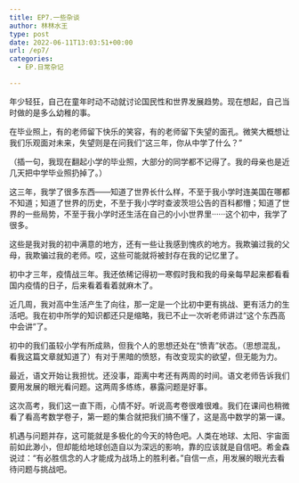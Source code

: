 ```yaml
---
title: EP7.一些杂谈
author: 林林水王
type: post
date: 2022-06-11T13:03:51+00:00
url: /ep7/
categories:
  - EP.日常杂记

---
```

年少轻狂，自己在童年时动不动就讨论国民性和世界发展趋势。现在想起，自己当时做的是多么幼稚的事。

在毕业照上，有的老师留下快乐的笑容，有的老师留下失望的面孔。微笑大概想让我们乐观面对未来，失望则是在问我们“这三年，你从中学了什么？”

（插一句，我现在翻起小学的毕业照，大部分的同学都不记得了。我的母亲也是近几天把中学毕业照扔掉了。）

这三年，我学了很多东西——知道了世界长什么样，不至于我小学时连美国在哪都不知道；知道了世界的历史，不至于我小学时查波茨坦公告的百科都懵；知道了世界的一些局势，不至于我小学时还生活在自己的小小世界里······这个初中，我学了很多。

这些是我对我的初中满意的地方，还有一些让我感到愧疚的地方。我欺骗过我的父母，我欺骗过我的老师。哎，这些可能就将被封存在我的记忆里了。

初中才三年，疫情战三年。我还依稀记得初一寒假时我和我的母亲每早起来都看看国内疫情的日子，后来看着看着就麻木了。

近几周，我对高中生活产生了向往，那一定是一个比初中更有挑战、更有活力的生活吧。我在初中所学的知识都还只是缩略，我已不止一次听老师讲过“这个东西高中会讲”了。

初中的我们虽较小学有所成熟，但我个人的思想还处在“愤青”状态。（思想混乱，看我这篇文章就知道了）有对于黑暗的愤怒，有改变现实的欲望，但无能为力。

最近，语文开始让我担忧。还没事，距离中考还有两周的时间。语文老师告诉我们要用发展的眼光看问题。这两周多练练，暴露问题是好事。

这次高考，我们这一直下雨，心情不好。听说高考卷很难很难。我们在课间也稍微看了看高考数学卷子，第一题的集合就把我们搞不懂了，这是高中数学的第一课。

机遇与问题并存，这可能就是多极化的今天的特色吧。人类在地球、太阳、宇宙面前如此渺小，但却能给地球创造自以为深远的影响，靠的应该就是自信吧。希金森说过：“有必胜信念的人才能成为战场上的胜利者。”自信一点，用发展的眼光去看待问题与挑战吧。